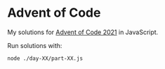 
# Advent of Code

My solutions for [Advent of Code 2021](https://adventofcode.com/2021) in JavaScript.

Run solutions with:

```sh
node ./day-XX/part-XX.js
```
